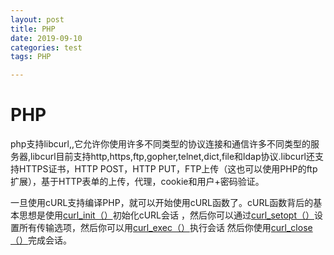 ```yaml
---
layout: post
title: PHP
date: 2019-09-10
categories: test
tags: PHP

---
```


# PHP

php支持libcurl,,它允许你使用许多不同类型的协议连接和通信许多不同类型的服务器,libcurl目前支持http,https,ftp,gopher,telnet,dict,file和ldap协议.libcurl还支持HTTPS证书，HTTP POST，HTTP PUT，FTP上传（这也可以使用PHP的ftp扩展），基于HTTP表单的上传，代理，cookie和用户+密码验证。

一旦使用cURL支持编译PHP，就可以开始使用cURL函数了。cURL函数背后的基本思想是使用[curl_init（）](https://www.php.net/manual/en/function.curl-init.php)初始化cURL会话 ，然后你可以通过[curl_setopt（）](https://www.php.net/manual/en/function.curl-setopt.php)设置所有传输选项，然后你可以用[curl_exec（）](https://www.php.net/manual/en/function.curl-exec.php)执行会话 然后你使用[curl_close（）](https://www.php.net/manual/en/function.curl-close.php)完成会话。























